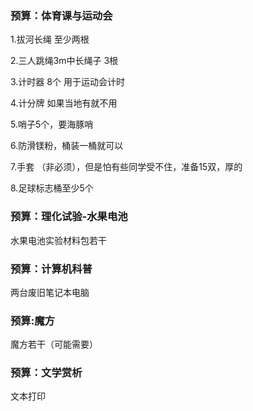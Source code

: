 ### 预算：体育课与运动会

1.拔河长绳 至少两根 

2.三人跳绳3m中长绳子  3根

3.计时器  8个  用于运动会计时

4.计分牌 如果当地有就不用

5.哨子5个，要海豚哨

6.防滑镁粉，桶装一桶就可以

7.手套 （非必须），但是怕有些同学受不住，准备15双，厚的

8.足球标志桶至少5个

### 预算：理化试验-水果电池

水果电池实验材料包若干

### 预算：计算机科普

两台废旧笔记本电脑

### 预算:魔方

魔方若干（可能需要）

### 预算：文学赏析

文本打印
